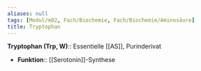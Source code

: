 ```yaml
---
aliases: null
tags: [Modul/m02, Fach/Biochemie, Fach/Biochemie/Aminosäure]
title: Tryptophan
---
```

**Tryptophan (Trp, W)**:: Essentielle [[AS]], Purinderivat
- **Funktion**:: [[Serotonin]]-Synthese